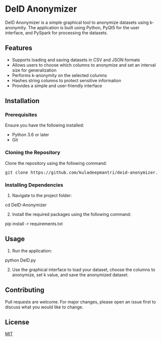 # DeID Anonymizer

DeID Anonymizer is a simple graphical tool to anonymize datasets using k-anonymity. The application is built using Python, PyQt5 for the user interface, and PySpark for processing the datasets.

## Features

- Supports loading and saving datasets in CSV and JSON formats
- Allows users to choose which columns to anonymize and set an interval size for generalization
- Performs k-anonymity on the selected columns
- Hashes string columns to protect sensitive information
- Provides a simple and user-friendly interface

## Installation

### Prerequisites

Ensure you have the following installed:

- Python 3.6 or later
- Git

### Cloning the Repository

Clone the repository using the following command:
<pre>
git clone https://github.com/kuladeepmantri/deid-anonymizer.git
</pre>
### Installing Dependencies

1. Navigate to the project folder:

cd DeID-Anonymizer

2. Install the required packages using the following command:

pip install -r requirements.txt

## Usage

1. Run the application:

python DeID.py

2. Use the graphical interface to load your dataset, choose the columns to anonymize, set k value, and save the anonymized dataset.

## Contributing

Pull requests are welcome. For major changes, please open an issue first to discuss what you would like to change.

## License

[MIT](https://choosealicense.com/licenses/mit/)




